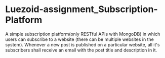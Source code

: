 # Luezoid-assignment_Subscription-Platform
A simple subscription platform(only RESTful APIs with MongoDB) in which users can subscribe to a website (there can be multiple websites in the system). Whenever a new post is published on a particular website, all it's subscribers shall receive an email with the post title and description in it.
